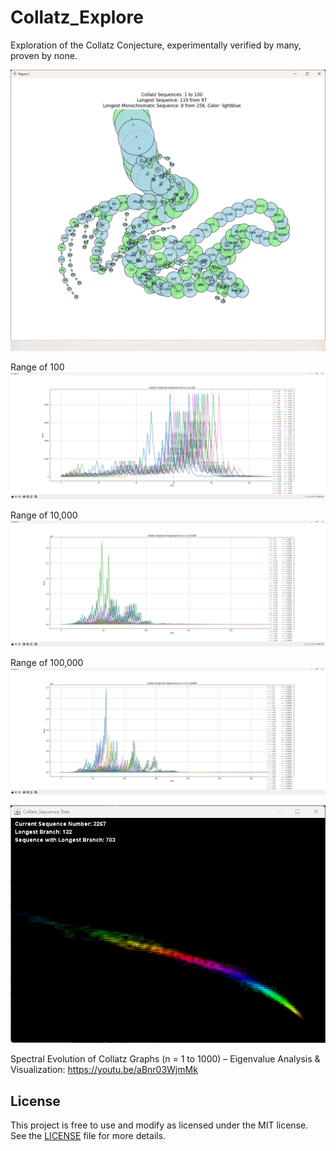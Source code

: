 # Collatz_Explore

Exploration of the Collatz Conjecture, experimentally verified by many, proven by none.

![Collatz Sequence Tree](./screenshots/tree2d.png)

Range of 100
![Flat Plot](./screenshots/flatplot.png)

Range of 10,000
![Flat Plot 2](./screenshots/flatplot2.png)

Range of 100,000
![Flat Plot 3](./screenshots/flatplot3.png)

![animated tree](./screenshots/java_tree1.png)

Spectral Evolution of Collatz Graphs (n = 1 to 1000) – Eigenvalue Analysis & Visualization: <https://youtu.be/aBnr03WjmMk>

## License

This project is free to use and modify as licensed under the MIT license. See the [LICENSE](LICENSE) file for more details.
